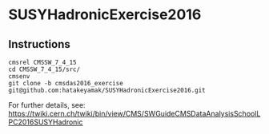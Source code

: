 # SUSYHadronicExercise2016

## Instructions

```
cmsrel CMSSW_7_4_15
cd CMSSW_7_4_15/src/
cmsenv
git clone -b cmsdas2016_exercise git@github.com:hatakeyamak/SUSYHadronicExercise2016.git
```

For further details, see:
https://twiki.cern.ch/twiki/bin/view/CMS/SWGuideCMSDataAnalysisSchoolLPC2016SUSYHadronic
